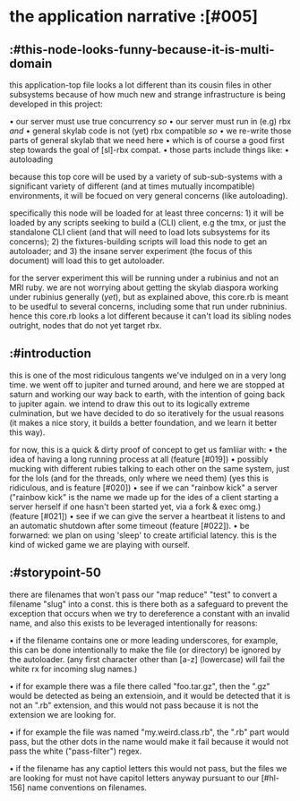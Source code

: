 # the application narrative :[#005]

## :#this-node-looks-funny-because-it-is-multi-domain

this application-top file looks a lot different than its cousin files
in other subsystems because of how much new and strange infrastructure
is being developed in this project:

• our server must use true concurrency *so*
• our server must run in (e.g) rbx *and*
• general skylab code is not (yet) rbx compatible *so*
• we re-write those parts of general skylab that we need here
 • which is of course a good first step towards the goal of [sl]-rbx compat.
• those parts include things like:
 • autoloading

because this top core will be used by a variety of sub-sub-systems with a
significant variety of different (and at times mutually incompatible)
environments, it will be focued on very general concerns (like autoloading).

specifically this node will be loaded for at least three concerns: 1) it
will be loaded by any scripts seeking to build a (CLI) client, e.g the tmx,
or just the standalone CLI client (and that will need to load lots subsystems
for its concerns); 2) the fixtures-building scripts will load this node to
get an autoloader; and 3) the insane server experiment (the focus of this
document) will load this to get autoloader.

for the server experiment this will be running under a rubinius and not an
MRI ruby. we are not worrying about getting the skylab diaspora working under
rubinius generally (*yet*), but as explained above, this core.rb is meant to
be usedful to several concerns, including some that run under rubninius. hence
this core.rb looks a lot different because it can't load its sibling nodes
outright, nodes that do not yet target rbx.
## :#introduction

this is one of the most ridiculous tangents we've indulged on in a very long
time. we went off to jupiter and turned around, and here we are stopped at
saturn and working our way back to earth, with the intention of going back to
jupiter again. we intend to draw this out to its logically extreme culmination,
but we have decided to do so iteratively for the usual reasons (it makes a nice
story, it builds a better foundation, and we learn it better this way).

for now, this is a quick & dirty proof of concept to get us famliiar with:
  • the idea of having a long running process at all (feature [#019])
  • possibly mucking with different rubies talking to each other on
    the same system, just for the lols (and for the threads, only where
    we need them) (yes this is ridiculous, and is feature [#020])
  • see if we can "rainbow kick" a server ("rainbow kick" is the name we made
    up for the ides of a client starting a server herself if one hasn't been
    started yet, via a fork & exec omg.) (feature [#021])
  • see if we can give the server a heartbeat it listens to and an automatic
    shutdown after some timeout (feature [#022]).
  • be forwarned: we plan on using 'sleep' to create artificial latency.
    this is the kind of wicked game we are playing with ourself.



## :#storypoint-50

there are filenames that won't pass our "map reduce" "test" to convert a
filename "slug" into a const. this is there both as a safeguard to prevent
the exception that occurs when we try to dereference a constant with an
invalid name, and also this exists to be leveraged intentionally for reasons:

• if the filename contains one or more leading underscores, for example, this
  can be done intentionally to make the file (or directory) be ignored by the
  autoloader. (any first character other than [a-z] (lowercase) will fail the
  white rx for incoming slug names.)

• if for example there was a file there called "foo.tar.gz", then the ".gz"
  would be detected as being an extensioin, and it would be detected that it
  is not an ".rb" extension, and this would not pass because it is not the
  extension we are looking for.

• if for example the file was named "my.weird.class.rb", the ".rb" part would
  pass, but the other dots in the name would make it fail because it would not
  pass the white ("pass-filter") regex.

• if the filename has any captiol letters this would not pass, but the files
  we are looking for must not have capitol letters anyway pursuant to our
  [#hl-156] name conventions on filenames.
